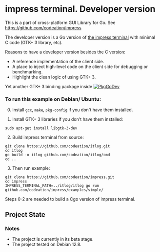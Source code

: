 # impress terminal. Developer version

This is a part of cross-platform GUI Library for Go. See https://github.com/codeation/impress

The developer version is a Go version of [the impress terminal](https://github.com/codeation/it) with minimal C code (GTK+ 3 library, etc).

Reasons to have a developer version besides the C version:

- A reference implementation of the client side.
- A place to inject high-level code on the client side for debugging or benchmarking.
- Highlight the clean logic of using GTK+ 3.

Yet another GTK+ 3 binding package inside [![PkgGoDev](https://pkg.go.dev/badge/github.com/codeation/itlog/gtk)](https://pkg.go.dev/github.com/codeation/itlog/gtk)

### To run this example on Debian/ Ubuntu:

0. Install `gcc`, `make`, `pkg-config` if you don't have them installed.

1. Install GTK+ 3 libraries if you don't have them installed:

```
sudo apt-get install libgtk-3-dev
```

2. Build impress terminal from source:

```
git clone https://github.com/codeation/itlog.git
cd itlog
go build -o itlog github.com/codeation/itlog/cmd
cd ..
```

3. Then run example:

```
git clone https://github.com/codeation/impress.git
cd impress
IMPRESS_TERMINAL_PATH=../itlog/itlog go run github.com/codeation/impress/examples/simple/
```

Steps 0-2 are needed to build a Cgo version of impress terminal.

## Project State

### Notes

- The project is currently in its beta stage.
- The project tested on Debian 12.8.
